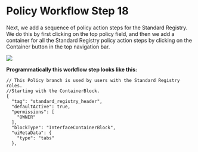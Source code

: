 # Policy Workflow Step 18

Next, we add a sequence of policy action steps for the Standard Registry. We do this by first clicking on the top policy field, and then we add a container for all the Standard Registry policy action steps by clicking on the Container button in the top navigation bar.

![](../.gitbook/assets/PW\_23.png)

**Programmatically this workflow step looks like this:**

```
// This Policy branch is used by users with the Standard Registry roles.
//Starting with the ContainerBlock.
{
  "tag": "standard_registry_header",
  "defaultActive": true,
  "permissions": [
    "OWNER"
  ],
  "blockType": "InterfaceContainerBlock",
  "uiMetaData": {
    "type": "tabs"
  },
```
